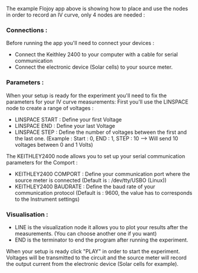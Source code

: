 The example Flojoy app above is showing how to place and use the nodes in order to record an IV curve, only 4 nodes are needed : 

### Connections : 
Before running the app you'll need to connect your devices : 
- Connect the Keithley 2400 to your computer with a cable for serial communication
- Connect the electronic device (Solar cells) to your source meter.

### Parameters :
When your setup is ready for the experiment you'll need to fix the parameters for your IV curve measurements: 
First you'll use the LINSPACE node to create a range of voltages :

- LINSPACE START : Define your first Voltage 
- LINSPACE END : Define your last Voltage 
- LINSPACE STEP : Define the number of voltages between the first and the last one. 
  (Example : Start : 0, END : 1, STEP : 10 --> Will send 10 voltages between 0 and 1 Volts)
  
The KEITHLEY2400 node allows you to set up your serial communication parameters for the Comport : 
- KEITHLEY2400 COMPORT : Define your communication port where the source meter is connected (Default is : /dev/tty/USBO (Linux))
- KEITHLEY2400 BAUDRATE : Define the baud rate of your communication protocol (Default is : 9600, the value has to corresponds to the Instrument settings)

### Visualisation :
- LINE is the visualization node it allows you to plot your results after the measurements. (You can choose another one if you want)
- END is the terminator to end the program after running the experiment. 

When your setup is ready click "PLAY" in order to start the experiment. Voltages will be transmitted to the circuit and 
the source meter will record the output current from the electronic device (Solar cells for example).